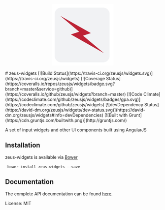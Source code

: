 <p align="center">
    <a href="http://zeusjs.github.io/widgets">
        <img alt="ZeusJS Widgets" src="https://raw.githubusercontent.com/zeusjs/logo/master/zeus-logo.png" width="200">
    </a>
</p>
# zeus-widgets
[![Build Status](https://travis-ci.org/zeusjs/widgets.svg)](https://travis-ci.org/zeusjs/widgets) [![Coverage Status](https://coveralls.io/repos/zeusjs/widgets/badge.svg?branch=master&service=github)](https://coveralls.io/github/zeusjs/widgets?branch=master) [![Code Climate](https://codeclimate.com/github/zeusjs/widgets/badges/gpa.svg)](https://codeclimate.com/github/zeusjs/widgets) [![devDependency Status](https://david-dm.org/zeusjs/widgets/dev-status.svg)](https://david-dm.org/zeusjs/widgets#info=devDependencies) [![Built with Grunt](https://cdn.gruntjs.com/builtwith.png)](http://gruntjs.com/)


A set of input widgets and other UI components built using AngularJS


## Installation
zeus-widgets is available via [Bower](http://bower.io/)

```shell
 bower install zeus-widgets --save

```

## Documentation

The complete API documentation can be found [here](http://zeusjs.github.io/widgets).

License: MIT
